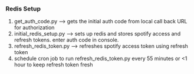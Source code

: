 ### Redis Setup
1. get_auth_code.py --> gets the initial auth code from local call back URL for authorization
2. initial_redis_setup.py --> sets up redis and stores spotify access and refresh tokens. enter auth code in console.
3. refresh_redis_token.py --> refreshes spotify access token using refresh token
4. schedule cron job to run refresh_redis_token.py every 55 minutes or <1 hour to keep refresh token fresh